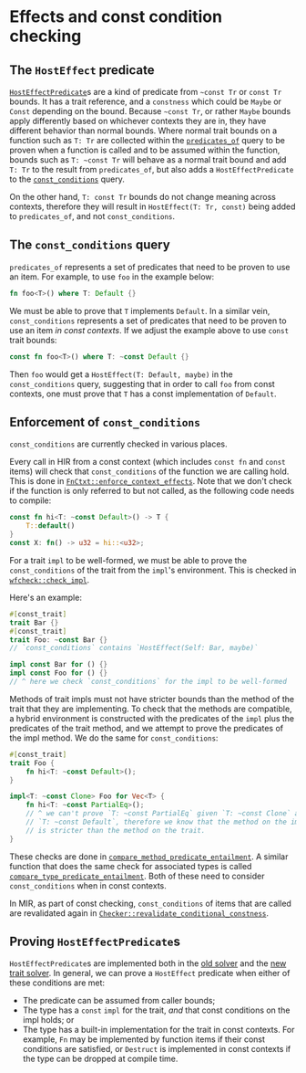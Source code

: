 # Effects and const condition checking

## The `HostEffect` predicate

[`HostEffectPredicate`]s are a kind of predicate from `~const Tr` or `const Tr`
bounds. It has a trait reference, and a `constness` which could be `Maybe` or
`Const` depending on the bound. Because `~const Tr`, or rather `Maybe` bounds
apply differently based on whichever contexts they are in, they have different
behavior than normal bounds. Where normal trait bounds on a function such as
`T: Tr` are collected within the [`predicates_of`] query to be proven when a
function is called and to be assumed within the function, bounds such as
`T: ~const Tr` will behave as a normal trait bound and add `T: Tr` to the result
from `predicates_of`, but also adds a `HostEffectPredicate` to the
[`const_conditions`] query.

On the other hand, `T: const Tr` bounds do not change meaning across contexts,
therefore they will result in `HostEffect(T: Tr, const)` being added to
`predicates_of`, and not `const_conditions`.

[`HostEffectPredicate`]: https://doc.rust-lang.org/nightly/nightly-rustc/rustc_type_ir/predicate/struct.HostEffectPredicate.html
[`predicates_of`]: https://doc.rust-lang.org/nightly/nightly-rustc/rustc_middle/ty/struct.TyCtxt.html#method.predicates_of
[`const_conditions`]: https://doc.rust-lang.org/nightly/nightly-rustc/rustc_middle/ty/struct.TyCtxt.html#method.const_conditions

## The `const_conditions` query

`predicates_of` represents a set of predicates that need to be proven to use an
item. For example, to use `foo` in the example below:

```rust
fn foo<T>() where T: Default {}
```

We must be able to prove that `T` implements `Default`. In a similar vein,
`const_conditions` represents a set of predicates that need to be proven to use
an item *in const contexts*. If we adjust the example above to use `const` trait
bounds:

```rust
const fn foo<T>() where T: ~const Default {}
```

Then `foo` would get a `HostEffect(T: Default, maybe)` in the `const_conditions`
query, suggesting that in order to call `foo` from const contexts, one must
prove that `T` has a const implementation of `Default`.

## Enforcement of `const_conditions`

`const_conditions` are currently checked in various places. 

Every call in HIR from a const context (which includes `const fn` and `const`
items) will check that `const_conditions` of the function we are calling hold.
This is done in [`FnCtxt::enforce_context_effects`]. Note that we don't check
if the function is only referred to but not called, as the following code needs
to compile:

```rust
const fn hi<T: ~const Default>() -> T {
    T::default()
}
const X: fn() -> u32 = hi::<u32>;
```

For a trait `impl` to be well-formed, we must be able to prove the
`const_conditions` of the trait from the `impl`'s environment. This is checked
in [`wfcheck::check_impl`].

Here's an example:

```rust
#[const_trait]
trait Bar {}
#[const_trait]
trait Foo: ~const Bar {}
// `const_conditions` contains `HostEffect(Self: Bar, maybe)`

impl const Bar for () {}
impl const Foo for () {}
// ^ here we check `const_conditions` for the impl to be well-formed
```

Methods of trait impls must not have stricter bounds than the method of the
trait that they are implementing. To check that the methods are compatible, a
hybrid environment is constructed with the predicates of the `impl` plus the
predicates of the trait method, and we attempt to prove the predicates of the
impl method. We do the same for `const_conditions`:

```rust
#[const_trait]
trait Foo {
    fn hi<T: ~const Default>();
}

impl<T: ~const Clone> Foo for Vec<T> {
    fn hi<T: ~const PartialEq>();
    // ^ we can't prove `T: ~const PartialEq` given `T: ~const Clone` and
    // `T: ~const Default`, therefore we know that the method on the impl
    // is stricter than the method on the trait.
}
```

These checks are done in [`compare_method_predicate_entailment`]. A similar
function that does the same check for associated types is called
[`compare_type_predicate_entailment`]. Both of these need to consider
`const_conditions` when in const contexts.

In MIR, as part of const checking, `const_conditions` of items that are called
are revalidated again in [`Checker::revalidate_conditional_constness`].

[`compare_method_predicate_entailment`]: https://doc.rust-lang.org/nightly/nightly-rustc/rustc_hir_analysis/check/compare_impl_item/fn.compare_method_predicate_entailment.html
[`compare_type_predicate_entailment`]: https://doc.rust-lang.org/nightly/nightly-rustc/rustc_hir_analysis/check/compare_impl_item/fn.compare_type_predicate_entailment.html
[`FnCtxt::enforce_context_effects`]: https://doc.rust-lang.org/nightly/nightly-rustc/rustc_hir_typeck/fn_ctxt/struct.FnCtxt.html#method.enforce_context_effects
[`wfcheck::check_impl`]: https://doc.rust-lang.org/nightly/nightly-rustc/rustc_hir_analysis/check/wfcheck/fn.check_impl.html
[`Checker::revalidate_conditional_constness`]: https://doc.rust-lang.org/nightly/nightly-rustc/rustc_const_eval/check_consts/check/struct.Checker.html#method.revalidate_conditional_constness

## Proving `HostEffectPredicate`s

`HostEffectPredicate`s are implemented both in the [old solver] and the [new
trait solver]. In general, we can prove a `HostEffect` predicate when either of
these conditions are met:

* The predicate can be assumed from caller bounds;
* The type has a `const` `impl` for the trait, *and* that const conditions on
the impl holds; or
* The type has a built-in implementation for the trait in const contexts. For
example, `Fn` may be implemented by function items if their const conditions
are satisfied, or `Destruct` is implemented in const contexts if the type can
be dropped at compile time.

[old solver]: https://doc.rust-lang.org/nightly/nightly-rustc/src/rustc_trait_selection/traits/effects.rs.html
[new trait solver]: https://doc.rust-lang.org/nightly/nightly-rustc/src/rustc_next_trait_solver/solve/effect_goals.rs.html
